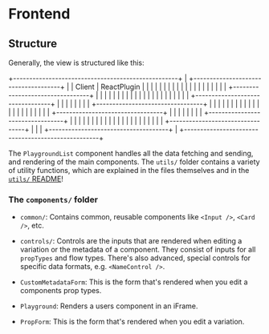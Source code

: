 # Frontend

## Structure

Generally, the view is structured like this:

+---------------------------------------------------+
|          +-------------------------------------+  |
|  Client  |            ReactPlugin              |  |
|          |                                     |  |
|          |                                     |  |
|          |  <PlaygroundList />                 |  |
|          |                                     |  |
|          | +---------------------------------+ |  |
|          | |                                 | |  |
|          | |  <Playground />                 | |  |
|          | |                                 | |  |
|          | +---------------------------------+ |  |
|          |                                     |  |
|          | +---------------------------------+ |  |
|          | |                                 | |  |
|          | |  <Playground />                 | |  |
|          | |                                 | |  |
|          | +---------------------------------+ |  |
|          |                                     |  |
|          | +---------------------------------+ |  |
|          | |                                 | |  |
|          | |  <Playground />                 | |  |
|          | |                                 | |  |
|          | +---------------------------------+ |  |
|          +-------------------------------------+  |
+---------------------------------------------------+

The `PlaygroundList` component handles all the data fetching and sending, and rendering of the main components. The `utils/` folder contains a variety of utility functions, which are explained in the files themselves and in the [`utils/` README](./utils/README.md)!

### The `components/` folder

- `common/`: Contains common, reusable components like `<Input />`, `<Card />`, etc.

- `controls/`: Controls are the inputs that are rendered when editing a variation or the metadata of a component. They consist of inputs for all `propTypes` and flow types. There's also advanced, special controls for specific data formats, e.g. `<NameControl />`.

- `CustomMetadataForm`: This is the form that's rendered when you edit a components prop types.

- `Playground`: Renders a users component in an iFrame.

- `PropForm`: This is the form that's rendered when you edit a variation.
